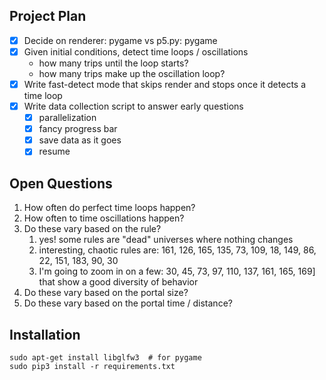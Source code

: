 
## Project Plan
- [X] Decide on renderer: pygame vs p5.py: pygame
- [X] Given initial conditions, detect time loops / oscillations
    - how many trips until the loop starts?
    - how many trips make up the oscillation loop?
- [X] Write fast-detect mode that skips render and stops once it detects a time loop
- [x] Write data collection script to answer early questions
    - [x] parallelization
    - [x] fancy progress bar
    - [x] save data as it goes
    - [x] resume

## Open Questions
1. How often do perfect time loops happen?
2. How often to time oscillations happen?
3. Do these vary based on the rule?
    1. yes! some rules are "dead" universes where nothing changes
    2. interesting, chaotic rules are: 161, 126, 165, 135, 73, 109, 18, 149, 86, 22, 151, 183, 90, 30
    3. I'm going to zoom in on a few: 30, 45, 73, 97, 110, 137, 161, 165, 169] that show a good diversity of behavior
4. Do these vary based on the portal size?
5. Do these vary based on the portal time / distance?


## Installation
```
sudo apt-get install libglfw3  # for pygame
sudo pip3 install -r requirements.txt
```
